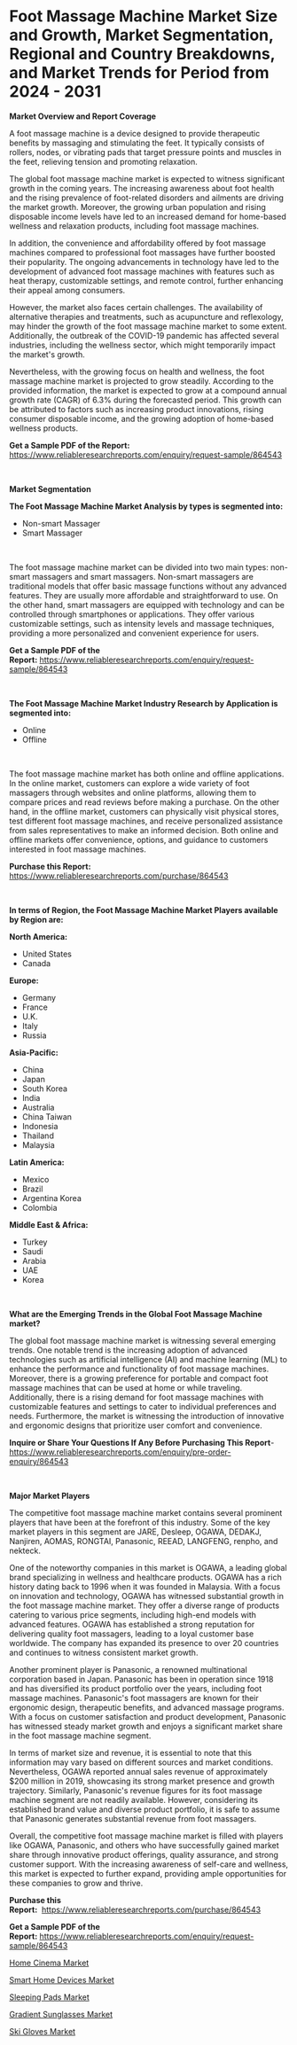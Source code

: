 <p><h1>Foot Massage Machine Market Size and Growth, Market Segmentation, Regional and Country Breakdowns, and Market Trends for Period from 2024 -  2031</h1></p><p><strong>Market Overview and Report Coverage</strong></p>
<p><p>A foot massage machine is a device designed to provide therapeutic benefits by massaging and stimulating the feet. It typically consists of rollers, nodes, or vibrating pads that target pressure points and muscles in the feet, relieving tension and promoting relaxation.</p><p>The global foot massage machine market is expected to witness significant growth in the coming years. The increasing awareness about foot health and the rising prevalence of foot-related disorders and ailments are driving the market growth. Moreover, the growing urban population and rising disposable income levels have led to an increased demand for home-based wellness and relaxation products, including foot massage machines.</p><p>In addition, the convenience and affordability offered by foot massage machines compared to professional foot massages have further boosted their popularity. The ongoing advancements in technology have led to the development of advanced foot massage machines with features such as heat therapy, customizable settings, and remote control, further enhancing their appeal among consumers.</p><p>However, the market also faces certain challenges. The availability of alternative therapies and treatments, such as acupuncture and reflexology, may hinder the growth of the foot massage machine market to some extent. Additionally, the outbreak of the COVID-19 pandemic has affected several industries, including the wellness sector, which might temporarily impact the market's growth.</p><p>Nevertheless, with the growing focus on health and wellness, the foot massage machine market is projected to grow steadily. According to the provided information, the market is expected to grow at a compound annual growth rate (CAGR) of 6.3% during the forecasted period. This growth can be attributed to factors such as increasing product innovations, rising consumer disposable income, and the growing adoption of home-based wellness products.</p></p>
<p><strong>Get a Sample PDF of the Report:</strong> <a href="https://www.reliableresearchreports.com/enquiry/request-sample/864543">https://www.reliableresearchreports.com/enquiry/request-sample/864543</a></p>
<p>&nbsp;</p>
<p><strong>Market Segmentation</strong></p>
<p><strong>The Foot Massage Machine Market Analysis by types is segmented into:</strong></p>
<p><ul><li>Non-smart Massager</li><li>Smart Massager</li></ul></p>
<p>&nbsp;</p>
<p><p>The foot massage machine market can be divided into two main types: non-smart massagers and smart massagers. Non-smart massagers are traditional models that offer basic massage functions without any advanced features. They are usually more affordable and straightforward to use. On the other hand, smart massagers are equipped with technology and can be controlled through smartphones or applications. They offer various customizable settings, such as intensity levels and massage techniques, providing a more personalized and convenient experience for users.</p></p>
<p><strong>Get a Sample PDF of the Report:</strong>&nbsp;<a href="https://www.reliableresearchreports.com/enquiry/request-sample/864543">https://www.reliableresearchreports.com/enquiry/request-sample/864543</a></p>
<p>&nbsp;</p>
<p><strong>The Foot Massage Machine Market Industry Research by Application is segmented into:</strong></p>
<p><ul><li>Online</li><li>Offline</li></ul></p>
<p>&nbsp;</p>
<p><p>The foot massage machine market has both online and offline applications. In the online market, customers can explore a wide variety of foot massagers through websites and online platforms, allowing them to compare prices and read reviews before making a purchase. On the other hand, in the offline market, customers can physically visit physical stores, test different foot massage machines, and receive personalized assistance from sales representatives to make an informed decision. Both online and offline markets offer convenience, options, and guidance to customers interested in foot massage machines.</p></p>
<p><strong>Purchase this Report:</strong>&nbsp; <a href="https://www.reliableresearchreports.com/purchase/864543">https://www.reliableresearchreports.com/purchase/864543</a></p>
<p>&nbsp;</p>
<p><strong>In terms of Region, the Foot Massage Machine Market Players available by Region are:</strong></p>
<p>
    <p> <strong> North America: </strong>
        <ul>
            <li>United States</li>
            <li>Canada</li>
        </ul>
        </p> 
    <p> <strong> Europe: </strong>
        <ul>
            <li>Germany</li>
            <li>France</li>
            <li>U.K.</li>
            <li>Italy</li>
            <li>Russia</li>
        </ul>
        </p> 
    <p> <strong> Asia-Pacific: </strong>
        <ul>
            <li>China</li>
            <li>Japan</li>
            <li>South Korea</li>
            <li>India</li>
            <li>Australia</li>
            <li>China Taiwan</li>
            <li>Indonesia</li>
            <li>Thailand</li>
            <li>Malaysia</li>
        </ul>
        </p> 
    <p> <strong> Latin America: </strong>
        <ul>
            <li>Mexico</li>
            <li>Brazil</li>
            <li>Argentina Korea</li>
            <li>Colombia</li>
        </ul>
        </p> 
    <p> <strong> Middle East & Africa: </strong>
        <ul>
            <li>Turkey</li>
            <li>Saudi</li>
            <li>Arabia</li>
            <li>UAE</li>
            <li>Korea</li>
        </ul>
    </p>
    </p>
<p>&nbsp;</p>
<p><strong>What are the Emerging Trends in the Global Foot Massage Machine market?</strong></p>
<p><p>The global foot massage machine market is witnessing several emerging trends. One notable trend is the increasing adoption of advanced technologies such as artificial intelligence (AI) and machine learning (ML) to enhance the performance and functionality of foot massage machines. Moreover, there is a growing preference for portable and compact foot massage machines that can be used at home or while traveling. Additionally, there is a rising demand for foot massage machines with customizable features and settings to cater to individual preferences and needs. Furthermore, the market is witnessing the introduction of innovative and ergonomic designs that prioritize user comfort and convenience.</p></p>
<p><strong>Inquire or Share Your Questions If Any Before Purchasing This Report</strong>- <a href="https://www.reliableresearchreports.com/enquiry/pre-order-enquiry/864543">https://www.reliableresearchreports.com/enquiry/pre-order-enquiry/864543</a></p>
<p>&nbsp;</p>
<p><strong>Major Market Players</strong></p>
<p><p>The competitive foot massage machine market contains several prominent players that have been at the forefront of this industry. Some of the key market players in this segment are JARE, Desleep, OGAWA, DEDAKJ, Nanjiren, AOMAS, RONGTAI, Panasonic, REEAD, LANGFENG, renpho, and nekteck.</p><p>One of the noteworthy companies in this market is OGAWA, a leading global brand specializing in wellness and healthcare products. OGAWA has a rich history dating back to 1996 when it was founded in Malaysia. With a focus on innovation and technology, OGAWA has witnessed substantial growth in the foot massage machine market. They offer a diverse range of products catering to various price segments, including high-end models with advanced features. OGAWA has established a strong reputation for delivering quality foot massagers, leading to a loyal customer base worldwide. The company has expanded its presence to over 20 countries and continues to witness consistent market growth.</p><p>Another prominent player is Panasonic, a renowned multinational corporation based in Japan. Panasonic has been in operation since 1918 and has diversified its product portfolio over the years, including foot massage machines. Panasonic's foot massagers are known for their ergonomic design, therapeutic benefits, and advanced massage programs. With a focus on customer satisfaction and product development, Panasonic has witnessed steady market growth and enjoys a significant market share in the foot massage machine segment.</p><p>In terms of market size and revenue, it is essential to note that this information may vary based on different sources and market conditions. Nevertheless, OGAWA reported annual sales revenue of approximately $200 million in 2019, showcasing its strong market presence and growth trajectory. Similarly, Panasonic's revenue figures for its foot massage machine segment are not readily available. However, considering its established brand value and diverse product portfolio, it is safe to assume that Panasonic generates substantial revenue from foot massagers.</p><p>Overall, the competitive foot massage machine market is filled with players like OGAWA, Panasonic, and others who have successfully gained market share through innovative product offerings, quality assurance, and strong customer support. With the increasing awareness of self-care and wellness, this market is expected to further expand, providing ample opportunities for these companies to grow and thrive.</p></p>
<p><strong>Purchase this Report:</strong>&nbsp;&nbsp;<a href="https://www.reliableresearchreports.com/purchase/864543">https://www.reliableresearchreports.com/purchase/864543</a></p>
<p></p>
<p><strong>Get a Sample PDF of the Report:</strong>&nbsp;<a href="https://www.reliableresearchreports.com/enquiry/request-sample/864543">https://www.reliableresearchreports.com/enquiry/request-sample/864543</a></p>
<p><p><a href="https://github.com/mauripalmi/Market-Research-Report-List-1/blob/main/home-cinema-market.md">Home Cinema Market</a></p><p><a href="https://github.com/nathandecarvalho/Market-Research-Report-List-1/blob/main/smart-home-devices-market.md">Smart Home Devices Market</a></p><p><a href="https://github.com/julyju69/Market-Research-Report-List-1/blob/main/sleeping-pads-market.md">Sleeping Pads Market</a></p><p><a href="https://github.com/markusgodoy/Market-Research-Report-List-1/blob/main/gradient-sunglasses-market.md">Gradient Sunglasses Market</a></p><p><a href="https://github.com/joannesouthgate/Market-Research-Report-List-1/blob/main/ski-gloves-market.md">Ski Gloves Market</a></p></p>
